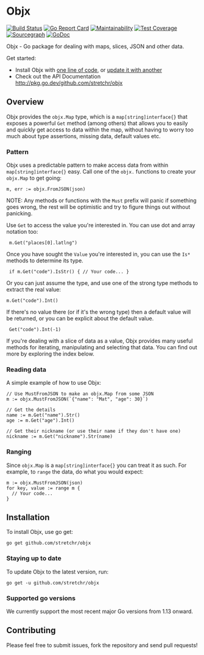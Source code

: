 # Objx

[![Build Status](https://travis-ci.org/stretchr/objx.svg?branch=master)](https://travis-ci.org/stretchr/objx)
[![Go Report Card](https://goreportcard.com/badge/github.com/stretchr/objx)](https://goreportcard.com/report/github.com/stretchr/objx)
[![Maintainability](https://api.codeclimate.com/v1/badges/1d64bc6c8474c2074f2b/maintainability)](https://codeclimate.com/github/stretchr/objx/maintainability)
[![Test Coverage](https://api.codeclimate.com/v1/badges/1d64bc6c8474c2074f2b/test_coverage)](https://codeclimate.com/github/stretchr/objx/test_coverage)
[![Sourcegraph](https://sourcegraph.com/github.com/stretchr/objx/-/badge.svg)](https://sourcegraph.com/github.com/stretchr/objx)
[![GoDoc](https://pkg.go.dev/badge/github.com/stretchr/objx?utm_source=godoc)](https://pkg.go.dev/github.com/stretchr/objx)

Objx - Go package for dealing with maps, slices, JSON and other data.

Get started:

- Install Objx with [one line of code](#installation), or [update it with another](#staying-up-to-date)
- Check out the API Documentation http://pkg.go.dev/github.com/stretchr/objx

## Overview

Objx provides the `objx.Map` type, which is a `map[string]interface{}` that exposes a powerful `Get` method (among
others) that allows you to easily and quickly get access to data within the map, without having to worry too much about
type assertions, missing data, default values etc.

### Pattern

Objx uses a predictable pattern to make access data from within `map[string]interface{}` easy. Call one of the `objx.`
functions to create your `objx.Map` to get going:

    m, err := objx.FromJSON(json)

NOTE: Any methods or functions with the `Must` prefix will panic if something goes wrong, the rest will be optimistic
and try to figure things out without panicking.

Use `Get` to access the value you're interested in. You can use dot and array
notation too:

     m.Get("places[0].latlng")

Once you have sought the `Value` you're interested in, you can use the `Is*` methods to determine its type.

     if m.Get("code").IsStr() { // Your code... }

Or you can just assume the type, and use one of the strong type methods to extract the real value:

    m.Get("code").Int()

If there's no value there (or if it's the wrong type) then a default value will be returned, or you can be explicit
about the default value.

     Get("code").Int(-1)

If you're dealing with a slice of data as a value, Objx provides many useful methods for iterating, manipulating and
selecting that data. You can find out more by exploring the index below.

### Reading data

A simple example of how to use Objx:

    // Use MustFromJSON to make an objx.Map from some JSON
    m := objx.MustFromJSON(`{"name": "Mat", "age": 30}`)

    // Get the details
    name := m.Get("name").Str()
    age := m.Get("age").Int()

    // Get their nickname (or use their name if they don't have one)
    nickname := m.Get("nickname").Str(name)

### Ranging

Since `objx.Map` is a `map[string]interface{}` you can treat it as such. For example, to `range` the data, do what you
would expect:

    m := objx.MustFromJSON(json)
    for key, value := range m {
      // Your code...
    }

## Installation

To install Objx, use go get:

    go get github.com/stretchr/objx

### Staying up to date

To update Objx to the latest version, run:

    go get -u github.com/stretchr/objx

### Supported go versions

We currently support the most recent major Go versions from 1.13 onward.

## Contributing

Please feel free to submit issues, fork the repository and send pull requests!
